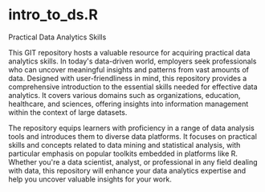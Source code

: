 # intro_to_ds.R
Practical Data Analytics Skills

This GIT repository hosts a valuable resource for acquiring practical data analytics skills. In today's data-driven world, employers seek professionals who can uncover 
meaningful insights and patterns from vast amounts of data. Designed with user-friendliness in mind, this repository provides a comprehensive introduction to the 
essential skills needed for effective data analytics. It covers various domains such as organizations, education, healthcare, and sciences, offering insights 
into information management within the context of large datasets.

The repository equips learners with proficiency in a range of data analysis tools and introduces them to diverse data platforms. It focuses on practical skills 
and concepts related to data mining and statistical analysis, with particular emphasis on popular toolkits embedded in platforms like R.
Whether you're a data scientist, analyst, or professional in any field dealing with data, this repository will enhance your data 
analytics expertise and help you uncover valuable insights for your work.



